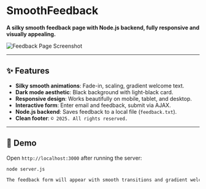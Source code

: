 # SmoothFeedback

**A silky smooth feedback page with Node.js backend, fully responsive and visually appealing.**

![Feedback Page Screenshot](screenshot-placeholder.png)

---

## ✨ Features

- **Silky smooth animations**: Fade-in, scaling, gradient welcome text.  
- **Dark mode aesthetic**: Black background with light-black card.  
- **Responsive design**: Works beautifully on mobile, tablet, and desktop.  
- **Interactive form**: Enter email and feedback, submit via AJAX.  
- **Node.js backend**: Saves feedback to a local file (`feedback.txt`).  
- **Clean footer**: `© 2025. All rights reserved.`  

---

## 🚀 Demo

Open `http://localhost:3000` after running the server:

```bash
node server.js

The feedback form will appear with smooth transitions and gradient welcome text. Submit feedback, and it will be saved on the server.
